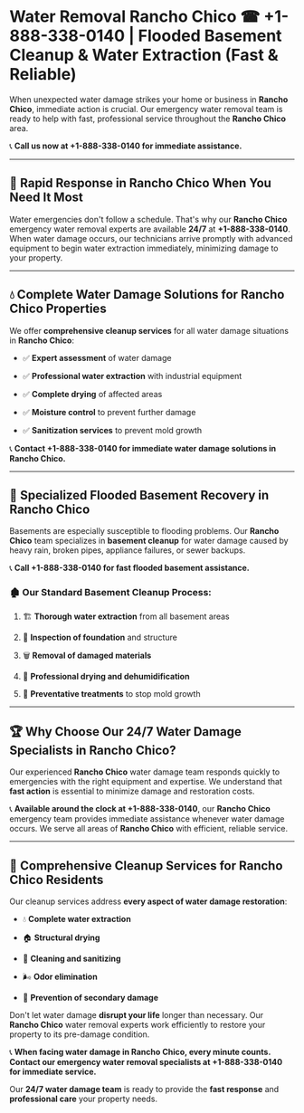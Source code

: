 # Water Removal Rancho Chico ☎ +1-888-338-0140 | Flooded Basement Cleanup & Water Extraction (Fast & Reliable)

When unexpected water damage strikes your home or business in **Rancho Chico**, immediate action is crucial. Our emergency water removal team is ready to help with fast, professional service throughout the **Rancho Chico** area. 

📞 **Call us now at +1-888-338-0140 for immediate assistance.**
---
## 🚀 Rapid Response in Rancho Chico When You Need It Most
Water emergencies don't follow a schedule. That's why our **Rancho Chico** emergency water removal experts are available **24/7** at **+1-888-338-0140**. When water damage occurs, our technicians arrive promptly with advanced equipment to begin water extraction immediately, minimizing damage to your property.
---
## 💧 Complete Water Damage Solutions for Rancho Chico Properties
We offer **comprehensive cleanup services** for all water damage situations in **Rancho Chico**:
- ✅ **Expert assessment** of water damage  
- ✅ **Professional water extraction** with industrial equipment  
- ✅ **Complete drying** of affected areas  
- ✅ **Moisture control** to prevent further damage  
- ✅ **Sanitization services** to prevent mold growth  
📞 **Contact +1-888-338-0140 for immediate water damage solutions in Rancho Chico.**
---
## 🌊 Specialized Flooded Basement Recovery in Rancho Chico
Basements are especially susceptible to flooding problems. Our **Rancho Chico** team specializes in **basement cleanup** for water damage caused by heavy rain, broken pipes, appliance failures, or sewer backups. 
📞 **Call +1-888-338-0140 for fast flooded basement assistance.**
### 🏚️ Our Standard Basement Cleanup Process:
1. 🏗️ **Thorough water extraction** from all basement areas  
2. 🔎 **Inspection of foundation** and structure  
3. 🗑️ **Removal of damaged materials**  
4. 💨 **Professional drying and dehumidification**  
5. 🚫 **Preventative treatments** to stop mold growth  
---
## 🏆 Why Choose Our 24/7 Water Damage Specialists in Rancho Chico?
Our experienced **Rancho Chico** water damage team responds quickly to emergencies with the right equipment and expertise. We understand that **fast action** is essential to minimize damage and restoration costs.
📞 **Available around the clock at +1-888-338-0140**, our **Rancho Chico** emergency team provides immediate assistance whenever water damage occurs. We serve all areas of **Rancho Chico** with efficient, reliable service.
---
## 🧹 Comprehensive Cleanup Services for Rancho Chico Residents
Our cleanup services address **every aspect of water damage restoration**:
- 💧 **Complete water extraction**  
- 🏠 **Structural drying**  
- 🧼 **Cleaning and sanitizing**  
- 🌬️ **Odor elimination**  
- 🚫 **Prevention of secondary damage**  
Don't let water damage **disrupt your life** longer than necessary. Our **Rancho Chico** water removal experts work efficiently to restore your property to its pre-damage condition.
📞 **When facing water damage in Rancho Chico, every minute counts. Contact our emergency water removal specialists at +1-888-338-0140 for immediate service.**
Our **24/7 water damage team** is ready to provide the **fast response** and **professional care** your property needs.
